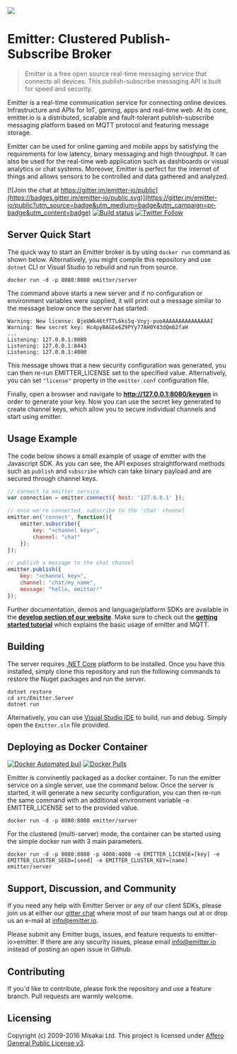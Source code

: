 ![](https://s3.amazonaws.com/cdn.misakai.com/www-emitter/logo/emitter_logo_blue.png)

# Emitter: Clustered Publish-Subscribe Broker
> Emitter is a free open source real-time messaging service that connects all devices. This publish-subscribe messaging API is built for speed and security.

Emitter is a real-time communication service for connecting online devices. Infrastructure and APIs for IoT, gaming, apps and real-time web. At its core, emitter.io is a distributed, scalable and fault-tolerant publish-subscribe messaging platform based on MQTT protocol and featuring message storage.

Emitter can be used for online gaming and mobile apps by satisfying the requirements for low latency, binary messaging and high throughput. It can also be used for the real-time web application such as dashboards or visual analytics or chat systems. Moreover, Emitter is perfect for the internet of things and allows sensors to be controlled and data gathered and analyzed.

[![Join the chat at https://gitter.im/emitter-io/public](https://badges.gitter.im/emitter-io/public.svg)](https://gitter.im/emitter-io/public?utm_source=badge&utm_medium=badge&utm_campaign=pr-badge&utm_content=badge) 
[![Build status](https://ci.appveyor.com/api/projects/status/6im4291ao9i664ix?svg=true)](https://ci.appveyor.com/project/Kelindar/emitter)
[![Twitter Follow](https://img.shields.io/twitter/follow/emitter_io.svg?style=social&label=Follow)]()

## Server Quick Start

The quick way to start an Emitter broker is by using `docker run` command as shown below. Alternatively, you might compile this repository and use `dotnet` CLI or Visual Studio to rebuild and run from source. 

```shell
docker run -d -p 8080:8080 emitter/server
```
The command above starts a new server and if no configuration or environment variables were supplied, it will print out a message similar to the message below once the server has started:

```shell
Warning: New license: BjeUWk46tfTTL6ks5q-Vnyj-puoAAAAAAAAAAAAAAAI
Warning: New secret key: Hc4pyBAGEe6Z9PYy77AH0Y43dQm62faH
...
Listening: 127.0.0.1:8080
Listening: 127.0.0.1:8443
Listening: 127.0.0.1:4000
```

This message shows that a new security configuration was generated, you can then re-run EMITTER_LICENSE set to the specified value. Alternatively, you can set `"license"` property in the `emitter.conf` configuration file.

Finally, open a browser and navigate to **<http://127.0.0.1:8080/keygen>** in order to generate your key. Now you can use the secret key generated to create channel keys, which allow you to secure individual channels and start using emitter.

## Usage Example

The code below shows a small example of usage of emitter with the Javascript SDK. As you can see, the API exposes straightforward methods such as `publish` and `subscribe` which can take binary payload and are secured through channel keys.

```javascript
// connect to emitter service
var connection = emitter.connect({ host: '127.0.0.1' });

// once we're connected, subscribe to the 'chat' channel
emitter.on('connect', function(){
    emitter.subscribe({
        key: "<channel key>",
        channel: "chat"
    });
});

// publish a message to the chat channel
emitter.publish({
    key: "<channel key>",
    channel: "chat/my_name",
    message: "hello, emitter!"
});
```

Further documentation, demos and language/platform SDKs are available in the [**develop section of our website**](https://emitter.io/develop). Make sure to check out the [**getting started tutorial**](https://emitter.io/develop/getting-started) which explains the basic usage of emitter and MQTT.

## Building

The server requires [.NET Core](https://www.microsoft.com/net/core) platform to be installed. Once you have this installed, simply clone this repository and run the following commands to restore the Nuget packages and run the server.

```shell
dotnet restore
cd src/Emitter.Server
dotnet run
```
Alternatively, you can use [Visual Studio IDE](https://www.visualstudio.com/) to build, run and debug. Simply open the `Emitter.sln` file provided.

## Deploying as Docker Container

[![Docker Automated buil](https://img.shields.io/docker/automated/emitter/server.svg)]()
[![Docker Pulls](https://img.shields.io/docker/pulls/emitter/server.svg)]()

Emitter is convinently packaged as a docker container. To run the emitter service on a single server, use the command below. Once the server is started, it will generate a new security configuration, you can then re-run the same command with an additional environment variable -e EMITTER_LICENSE set to the provided value.

```shell
docker run -d -p 8080:8080 emitter/server
```
For the clustered (multi-server) mode, the container can be started using the simple docker run with 3 main parameters.

```shell
docker run -d -p 8080:8080 -p 4000:4000 -e EMITTER_LICENSE=[key] -e EMITTER_CLUSTER_SEED=[seed] -e EMITTER_CLUSTER_KEY=[name] emitter/server
```

## Support, Discussion, and Community

If you need any help with Emitter Server or any of our client SDKs, please join us at either our [gitter chat](https://gitter.im/emitter-io/public) where most of our team hangs out at or drop us an e-mail at <info@emitter.io>.

Please submit any Emitter bugs, issues, and feature requests to emitter-io>emitter. If there are any security issues, please email info@emitter.io instead of posting an open issue in Github.


## Contributing

If you'd like to contribute, please fork the repository and use a feature branch. Pull requests are warmly welcome.

## Licensing

Copyright (c) 2009-2016 Misakai Ltd. This project is licensed under [Affero General Public License v3](https://github.com/emitter-io/emitter/blob/master/LICENSE).
